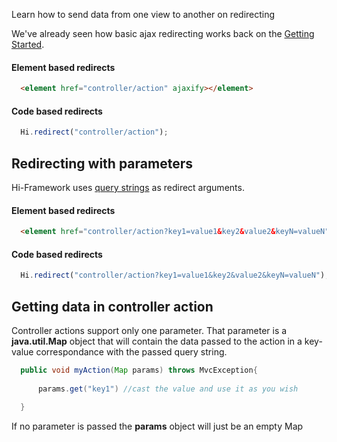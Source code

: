 <!--Topic description-->
<description>Learn how to send data from one view to another on redirecting</description>


We've already seen how basic ajax redirecting works back on the [Getting Started]($gettingStartedBasePath/ajax-redirects.html).
#### Element based redirects
```html
  <element href="controller/action" ajaxify></element>
```

#### Code based redirects
```javascript
  Hi.redirect("controller/action");
```

## Redirecting with parameters
Hi-Framework uses [query strings](https://en.wikipedia.org/wiki/Query_string) as redirect arguments.

#### Element based redirects
```html
  <element href="controller/action?key1=value1&key2&value2&keyN=valueN" ajaxify></element>
```

#### Code based redirects
```javascript
  Hi.redirect("controller/action?key1=value1&key2&value2&keyN=valueN");
```


## Getting data in controller action

Controller actions support only one parameter. That parameter is a __java.util.Map__ object that will contain the data passed to the action in a key-value correspondance with the passed query string.


```java
  public void myAction(Map params) throws MvcException{
		
      params.get("key1") //cast the value and use it as you wish
		
  }
```

If no parameter is passed the __params__ object will just be an empty Map
